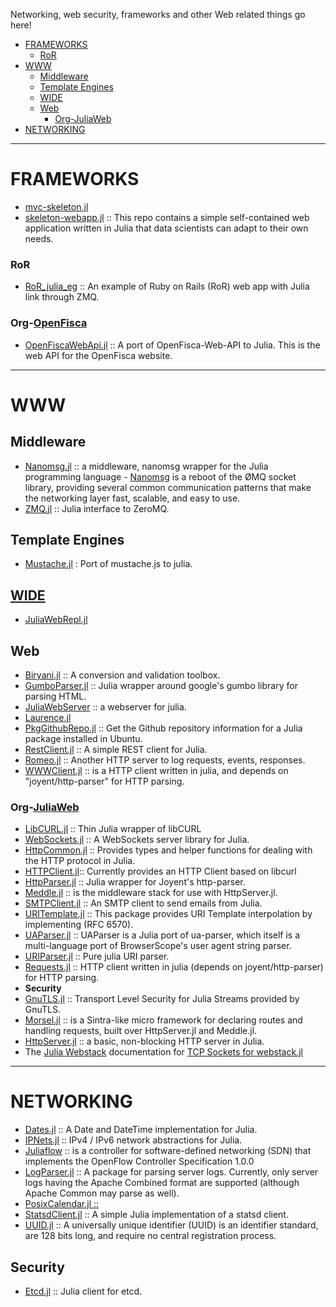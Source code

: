 Networking, web security, frameworks and other Web related things go here!

* [FRAMEWORKS](#frameworks)
   * [RoR](#ror)
* [WWW](#www)
   * [Middleware](#middleware)
   * [Template Engines](#template-engines)
   * [WIDE](#wide)
   * [Web](#web)
      + [Org-JuliaWeb](org-juliaweb)
* [NETWORKING](#networking)

----

# FRAMEWORKS
+ [mvc-skeleton.jl](https://github.com/halla/mvc-skeleton.jl)
+ [skeleton-webapp.jl](https://bitbucket.org/jocklawrie/skeleton-webapp.jl) :: This repo contains a simple self-contained web application written in Julia that data scientists can adapt to their own needs.

### RoR
* [RoR_julia_eg](https://github.com/Ken-B/RoR_julia_eg) :: An example of Ruby on Rails (RoR) web app with Julia link through ZMQ.

### Org-[OpenFisca](https://github.com/openfisca/)
+ [OpenFiscaWebApi.jl](https://github.com/openfisca/OpenFiscaWebApi.jl) :: A port of OpenFisca-Web-API to Julia. This is the web API for the OpenFisca website.

----

# WWW

## Middleware
- [Nanomsg.jl](https://github.com/quinnj/Nanomsg.jl) :: a middleware, nanomsg wrapper for the Julia programming language - [Nanomsg](http://nanomsg.org) is a reboot of the ØMQ socket library, providing several common communication patterns that make the networking layer fast, scalable, and easy to use. 
- [ZMQ.jl](https://github.com/JuliaLang/ZMQ.jl) :: Julia interface to ZeroMQ.

## Template Engines
- [Mustache.jl](https://github.com/jverzani/Mustache.jl) : Port of mustache.js to julia.

## [WIDE](https://en.wikipedia.org/wiki/Web_integrated_development_environment)
- [JuliaWebRepl.jl](https://github.com/vtjnash/JuliaWebRepl.jl)

## Web
- [Biryani.jl](https://github.com/eraviart/Biryani.jl) :: A conversion and validation toolbox.
- [GumboParser.jl](https://github.com/porterjamesj/Gumbo.jl) :: Julia wrapper around google's gumbo library for parsing HTML.
- [JuliaWebServer](https://github.com/chzyer/JuliaWebServer) :: a webserver for julia.
- [Laurence.jl](https://github.com/mneudert/Laurence.jl)
- [PkgGithubRepo.jl](https://github.com/thiruk/PkgGithubRepo.jl) :: Get the Github repository information for a Julia package installed in Ubuntu.
- [RestClient.jl](https://github.com/analyzere/RestClient.jl) :: A simple REST client for Julia.
- [Romeo.jl](https://github.com/mneudert/Romeo.jl) :: Another HTTP server to log requests, events, responses.
- [WWWClient.jl](https://github.com/loladiro/WWWClient.jl) :: is a HTTP client written in julia, and depends on "joyent/http-parser" for HTTP parsing. 

### Org-[JuliaWeb](https://github.com/JuliaWeb)
   - [LibCURL.jl](https://github.com/JuliaWeb/LibCURL.jl) :: Thin Julia wrapper of libCURL
   - [WebSockets.jl](https://github.com/JuliaWeb/WebSockets.jl) :: A WebSockets server library for Julia.
   - [HttpCommon.jl](https://github.com/JuliaWeb/HttpCommon.jl) :: Provides types and helper functions for dealing with the HTTP protocol in Julia.
   - [HTTPClient.jl](https://github.com/JuliaWeb/HTTPClient.jl):: Currently provides an HTTP Client based on libcurl
   - [HttpParser.jl](https://github.com/JuliaWeb/HttpParser.jl) :: Julia wrapper for Joyent's http-parser.
   - [Meddle.jl](https://github.com/JuliaWeb/Meddle.jl) :: is the middleware stack for use with HttpServer.jl.
   - [SMTPClient.jl](https://github.com/JuliaWeb/SMTPClient.jl) :: An SMTP client to send emails from Julia.
   - [URITemplate.jl](https://github.com/JuliaWeb/URITemplate.jl) :: This package provides URI Template interpolation by implementing (RFC 6570).
   - [UAParser.jl](https://github.com/JuliaWeb/UAParser.jl) :: UAParser is a Julia port of ua-parser, which itself is a multi-language port of BrowserScope's user agent string parser.
   - [URIParser.jl](https://github.com/JuliaWeb/URIParser.jl) :: Pure julia URI parser.
   - [Requests.jl](https://github.com/JuliaWeb/Requests.jl) :: HTTP client written in julia (depends on joyent/http-parser) for HTTP parsing. 
   - **Security**
   - [GnuTLS.jl](https://github.com/JuliaWeb/GnuTLS.jl) :: Transport Level Security for Julia Streams provided by GnuTLS.
   - [Morsel.jl](https://github.com/JuliaLang/Morsel.jl) :: is a Sintra-like micro framework for declaring routes and handling requests, built over HttpServer.jl and Meddle.jl.
   - [HttpServer.jl](https://github.com/JuliaLang/HttpServer.jl) :: a basic, non-blocking HTTP server in Julia.
   - The [Julia Webstack](http://juliawebstack.org) documentation for [TCP Sockets for webstack.jl](http://blog.leahhanson.us/using-tcp-sockets-in-julia.html)

----

# NETWORKING
- [Dates.jl](https://github.com/quinnj/Dates.jl) :: A Date and DateTime implementation for Julia.
- [IPNets.jl](https://github.com/sbromberger/IPNets.jl) :: IPv4 / IPv6 network abstractions for Julia. 
- [Juliaflow](https://github.com/pchronz/juliaflow) :: is a controller for software-defined networking (SDN) that implements the OpenFlow Controller Specification 1.0.0
- [LogParser.jl](https://github.com/randyzwitch/LogParser.jl) :: A package for parsing server logs. Currently, only server logs having the Apache Combined format are supported (although Apache Common may parse as well).
- [PosixCalendar.jl ::](https://github.com/dejakaymac/PosixCalendar.jl)
- [StatsdClient.jl](https://github.com/forio/StatsdClient.jl) :: A simple Julia implementation of a statsd client.
- [UUID.jl](https://github.com/forio/UUID.jl) :: A universally unique identifier (UUID) is an identifier standard, are 128 bits long, and require no central registration process.

## Security
- [Etcd.jl](https://github.com/rened/Etcd.jl) :: Julia client for etcd.

